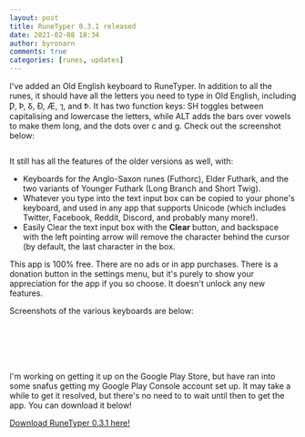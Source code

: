 ```yaml
---
layout: post
title: RuneTyper 0.3.1 released
date: 2021-02-08 18:34
author: byronarn
comments: true
categories: [runes, updates]
---
```

<!-- wp:paragraph -->
<p>I've added an Old English keyboard to RuneTyper. In addition to all the runes, it should have all the letters you need to type in Old English, including Ƿ, Þ, Ᵹ, Ð, Æ, ⁊, and Ꝥ. It has two function keys: SH toggles between capitalising and lowercase the letters, while ALT adds the bars over vowels to make them long, and the dots over c and g. Check out the screenshot below:</p>
<!-- /wp:paragraph -->

<!-- wp:image {"id":232,"sizeSlug":"large"} -->
<figure class="wp-block-image size-large"><img src="https://minewyrtruman.files.wordpress.com/2021/02/screenshot_20210208-1316496159293101204236924.png?w=512" alt="" class="wp-image-232" /></figure>
<!-- /wp:image -->

<!-- wp:paragraph -->
<p>It still has all the features of the older versions as well, with:</p>
<!-- /wp:paragraph -->

<!-- wp:paragraph -->
<p> </p>
<!-- /wp:paragraph -->

<!-- wp:list -->
<ul><li>Keyboards for the Anglo-Saxon runes (Futhorc), Elder Futhark, and the two variants of Younger Futhark (Long Branch and Short Twig).</li><li>Whatever you type into the text input box can be copied to your phone's keyboard, and used in any app that supports Unicode (which includes Twitter, Facebook, Reddit, Discord, and probably many more!).</li><li>Easily Clear the text input box with the <strong>Clear</strong> button, and backspace with the left pointing arrow will remove the character behind the cursor (by default, the last character in the box.</li></ul>
<!-- /wp:list -->

<!-- wp:paragraph -->
<p>This app is 100% free. There are no ads or in app purchases. There is a donation button in the settings menu, but it's purely to show your appreciation for the app if you so choose. It doesn't unlock any new features.</p>
<!-- /wp:paragraph -->

<!-- wp:paragraph -->
<p>Screenshots of the various keyboards are below:</p>
<!-- /wp:paragraph -->

<!-- wp:image {"id":235,"sizeSlug":"large"} -->
<figure class="wp-block-image size-large"><img src="https://minewyrtruman.files.wordpress.com/2021/02/screenshot_20210208-1324595440942276329871868.png?w=512" alt="" class="wp-image-235" /></figure>
<!-- /wp:image -->

<!-- wp:image {"id":233} -->
<figure class="wp-block-image"><img src="https://minewyrtruman.files.wordpress.com/2021/02/screenshot_20210208-1326144792716790853566005.png" alt="" class="wp-image-233" /></figure>
<!-- /wp:image -->

<!-- wp:image {"id":234} -->
<figure class="wp-block-image"><img src="https://minewyrtruman.files.wordpress.com/2021/02/screenshot_20210208-1324457942734066001557806.png" alt="" class="wp-image-234" /></figure>
<!-- /wp:image -->

<!-- wp:image {"id":236} -->
<figure class="wp-block-image"><img src="https://minewyrtruman.files.wordpress.com/2021/02/screenshot_20210208-1324372517800892507892279.png" alt="" class="wp-image-236" /></figure>
<!-- /wp:image -->

<!-- wp:image {"id":237} -->
<figure class="wp-block-image"><img src="https://minewyrtruman.files.wordpress.com/2021/02/screenshot_20210208-1324277420307489192829387.png" alt="" class="wp-image-237" /></figure>
<!-- /wp:image -->

<!-- wp:image {"id":238} -->
<figure class="wp-block-image"><img src="https://minewyrtruman.files.wordpress.com/2021/02/screenshot_20210208-1316498014975367607738367.png" alt="" class="wp-image-238" /></figure>
<!-- /wp:image -->

<!-- wp:paragraph -->
<p>I'm working on getting it up on the Google Play Store, but have ran into some snafus getting my Google Play Console account set up. It may take a while to get it resolved, but there's no need to to wait until then to get the app. You can download it below!</p>
<!-- /wp:paragraph -->

<!-- wp:paragraph -->
<p><a href="https://drive.google.com/file/d/1vz1UfipUGNXowSkhzuTiRqHFL6DWEoja/view?usp=drivesdk">Download RuneTyper 0.3.1 here!</a></p>
<!-- /wp:paragraph -->
